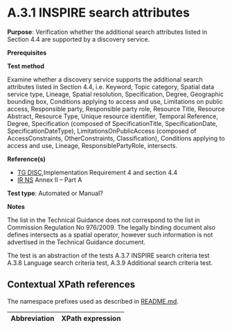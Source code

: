 # A.3.1 INSPIRE search attributes

**Purpose**: Verification whether the additional search attributes listed in Section 4.4 are supported by a discovery service.

**Prerequisites**

**Test method**

 Examine whether a discovery service supports the additional search attributes listed in Section 4.4, i.e. Keyword, Topic category, Spatial data service type, Lineage, Spatial resolution, Specification, Degree, Geographic bounding box, Conditions applying to access and use, Limitations on public access, Responsible party, Responsible party role, Resource Title, Resource Abstract, Resource Type, Unique resource identifier, Temporal Reference, Degree, Specification (composed of SpecificationTitle, SpecificationDate, SpecificationDateType), LimitationsOnPublicAccess (composed of AccessConstraints, OtherConstraints, Classification), Conditions applying to access and use, Lineage, ResponsiblePartyRole, intersects.

**Reference(s)**

* [TG DISC](README.md#ref_TG_DISC),Implementation Requirement 4 and section 4.4
* [IR NS](README.md#ref_IR_NS) Annex II – Part A

**Test type**: Automated or Manual?

**Notes**

The list in the Technical Guidance does not correspond to the list in Commission Regulation No 976/2009. The legally binding document also defines intersects as a spatial operator, however such information is not advertised in the Technical Guidance document.

The test is an abstraction of the tests A.3.7 INSPIRE search criteria test A.3.8 Language search criteria test, A.3.9 Additional search criteria test.


## Contextual XPath references

The namespace prefixes used as described in [README.md](README.md#namespaces).

Abbreviation                                               |  XPath expression
---------------------------------------------------------- | -------------------------------------------------------------------------
